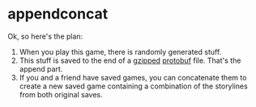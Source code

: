 appendconcat
============

Ok, so here's the plan:

1. When you play this game, there is randomly generated stuff.
2. This stuff is saved to the end of a [gzipped](http://www.gzip.org/) [protobuf](https://developers.google.com/protocol-buffers/) file. That's the append part.
3. If you and a friend have saved games, you can concatenate them to create a new saved game containing a combination of the storylines from both original saves.
